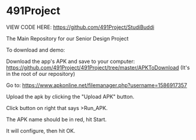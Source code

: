 # 491Project
VIEW CODE HERE: https://github.com/491Project/StudiBuddi

The Main Repository for our Senior Design Project


To download and demo: 

Download the app's APK and save to your computer: https://github.com/491Project/491Project/tree/master/APKToDownload
(It's in the root of our repository)

Go to: https://www.apkonline.net/filemanager.php?username=1586917357

Upload the apk by clicking the "Upload APK" button.

Click button on right that says >Run_APK.

The APK name should be in red, hit Start.

It will configure, then hit OK.

